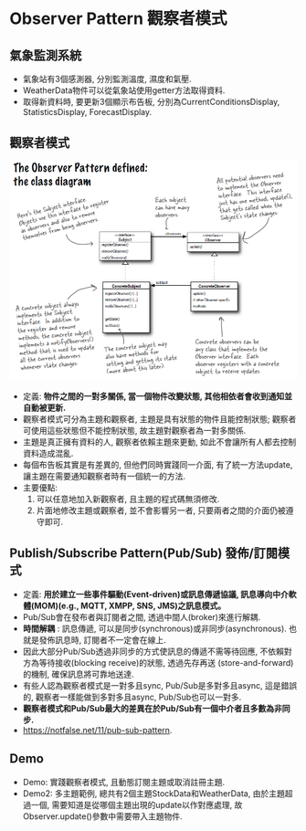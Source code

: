 # Observer Pattern 觀察者模式

## 氣象監測系統
* 氣象站有3個感測器, 分別監測溫度, 濕度和氣壓.
* WeatherData物件可以從氣象站使用getter方法取得資料.
* 取得新資料時, 要更新3個顯示布告板, 分別為CurrentConditionsDisplay, StatisticsDisplay, ForecastDisplay.

## 觀察者模式

![Alt text](../resource/observer.png "Observer Pattern Class Diagram")

* 定義: __物件之間的一對多關係, 當一個物件改變狀態, 其他相依者會收到通知並自動被更新.__
* 觀察者模式可分為主題和觀察者, 主題是具有狀態的物件且能控制狀態; 觀察者可使用這些狀態但不能控制狀態, 故主題對觀察者為一對多關係.
* 主題是真正擁有資料的人, 觀察者依賴主題來更動, 如此不會讓所有人都去控制資料造成混亂.
* 每個布告板其實是有差異的, 但他們同時實踐同一介面, 有了統一方法update, 讓主題在需要通知觀察者時有一個統一的方法.
* 主要優點:
	1. 可以任意地加入新觀察者, 且主題的程式碼無須修改.
	1. 片面地修改主題或觀察者, 並不會影響另一者, 只要兩者之間的介面仍被遵守即可.
	
## Publish/Subscribe Pattern(Pub/Sub) 發佈/訂閱模式

* 定義: __用於建立一些事件驅動(Event-driven)或訊息傳遞協議, 訊息導向中介軟體(MOM)(e.g., MQTT, XMPP, SNS, JMS)之訊息模式。__
* Pub/Sub會在發布者與訂閱者之間, 透過中間人(broker)來進行解耦.
* __時間解耦__ : 訊息傳遞, 可以是同步(synchronous)或非同步(asynchronous). 也就是發佈訊息時, 訂閱者不一定會在線上.
* 因此大部分Pub/Sub透過非同步的方式使訊息的傳遞不需等待回應, 不依賴對方為等待接收(blocking receive)的狀態, 透過先存再送 (store-and-forward)的機制, 確保訊息將可靠地送達.
* 有些人認為觀察者模式是一對多且sync, Pub/Sub是多對多且async, 這是錯誤的, 觀察者一樣能做到多對多且async, Pub/Sub也可以一對多. 
* __觀察者模式和Pub/Sub最大的差異在於Pub/Sub有一個中介者且多數為非同步.__
* https://notfalse.net/11/pub-sub-pattern.

## Demo

* Demo: 實踐觀察者模式, 且動態訂閱主題或取消註冊主題.
* Demo2: 多主題範例, 總共有2個主題StockData和WeatherData, 由於主題超過一個, 需要知道是從哪個主題出現的update以作對應處理, 故Observer.update()參數中需要帶入主題物件.
